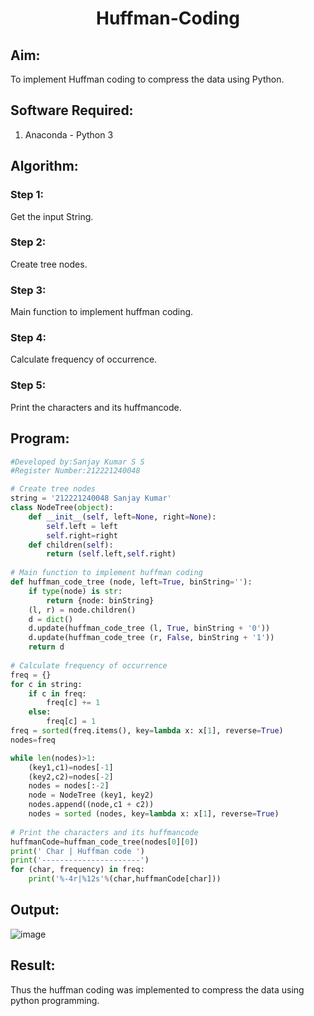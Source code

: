 
# <p align="center">Huffman-Coding</p>

## Aim:
To implement Huffman coding to compress the data using Python.

## Software Required:
1. Anaconda - Python 3

## Algorithm:

### Step 1:
Get the input String.

### Step 2:
Create tree nodes.

### Step 3:
Main function to implement huffman coding.

### Step 4:
Calculate frequency of occurrence.

### Step 5:
Print the characters and its huffmancode.

## Program:
``` Python
#Developed by:Sanjay Kumar S S
#Register Number:212221240048  

# Create tree nodes
string = '212221240048 Sanjay Kumar'
class NodeTree(object):
    def __init__(self, left=None, right=None): 
        self.left = left
        self.right=right
    def children(self):
        return (self.left,self.right)
        
# Main function to implement huffman coding
def huffman_code_tree (node, left=True, binString=''):
    if type(node) is str:
        return {node: binString}
    (l, r) = node.children()
    d = dict()
    d.update(huffman_code_tree (l, True, binString + '0'))
    d.update(huffman_code_tree (r, False, binString + '1'))
    return d
    
# Calculate frequency of occurrence
freq = {}
for c in string:
    if c in freq:
        freq[c] += 1
    else:
        freq[c] = 1
freq = sorted(freq.items(), key=lambda x: x[1], reverse=True)
nodes=freq

while len(nodes)>1:
    (key1,c1)=nodes[-1]
    (key2,c2)=nodes[-2]
    nodes = nodes[:-2]
    node = NodeTree (key1, key2)
    nodes.append((node,c1 + c2))
    nodes = sorted (nodes, key=lambda x: x[1], reverse=True)
    
# Print the characters and its huffmancode
huffmanCode=huffman_code_tree(nodes[0][0])
print(' Char | Huffman code ') 
print('----------------------')
for (char, frequency) in freq:
    print('%-4r|%12s'%(char,huffmanCode[char]))
```

## Output:
![image](https://github.com/SanjayKumarAIML/Huffman-Coding/assets/93427246/47137382-d987-4c4e-b4d8-67f552a1bd6e)
## Result:
Thus the huffman coding was implemented to compress the data using python programming.
